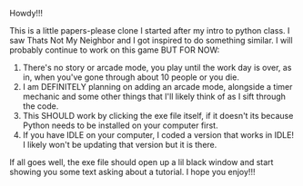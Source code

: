 Howdy!!!

This is a little papers-please clone I started after my intro to python class. I saw Thats Not My Neighbor and I got inspired to do something similar.
I will probably continue to work on this game BUT FOR NOW:

1. There's no story or arcade mode, you play until the work day is over, as in, when you've gone through about 10 people or you die.
2. I am DEFINITELY planning on adding an arcade mode, alongside a timer mechanic and some other things that I'll likely think of as I sift through the code.
3. This SHOULD work by clicking the exe file itself, if it doesn't its because Python needs to be installed on your computer first.
4. If you have IDLE on your computer, I coded a version that works in IDLE! I likely won't be updating that version but it is there.

If all goes well, the exe file should open up a lil black window and start showing you some text asking about a tutorial.
I hope you enjoy!!!
